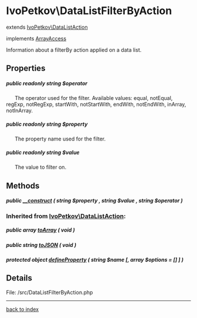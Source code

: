 # IvoPetkov\DataListFilterByAction

extends [IvoPetkov\DataListAction](ivopetkov.datalistaction.class.md)

implements [ArrayAccess](http://php.net/manual/en/class.arrayaccess.php)

Information about a filterBy action applied on a data list.

## Properties

##### public readonly string $operator

&nbsp;&nbsp;&nbsp;&nbsp;&nbsp;&nbsp;The operator used for the filter. Available values: equal, notEqual, regExp, notRegExp, startWith, notStartWith, endWith, notEndWith, inArray, notInArray.

##### public readonly string $property

&nbsp;&nbsp;&nbsp;&nbsp;&nbsp;&nbsp;The property name used for the filter.

##### public readonly string $value

&nbsp;&nbsp;&nbsp;&nbsp;&nbsp;&nbsp;The value to filter on.

## Methods

##### public [__construct](ivopetkov.datalistfilterbyaction.__construct.method.md) ( string $property , string $value , string $operator )

### Inherited from [IvoPetkov\DataListAction](ivopetkov.datalistaction.class.md):

##### public array [toArray](ivopetkov.datalistaction.toarray.method.md) ( void )

##### public string [toJSON](ivopetkov.datalistaction.tojson.method.md) ( void )

##### protected object [defineProperty](ivopetkov.datalistaction.defineproperty.method.md) ( string $name [, array $options = [] ] )

## Details

File: /src/DataListFilterByAction.php

---

[back to index](index.md)

